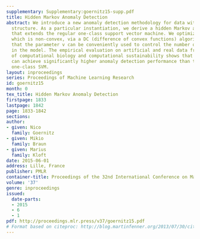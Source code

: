 ```yaml
---
supplementary: Supplementary:goernitz15-supp.pdf
title: Hidden Markov Anomaly Detection
abstract: We introduce a new anomaly detection methodology for data with latent dependency
  structure. As a particular instantiation, we derive a hidden Markov anomaly detector
  that extends the regular one-class support vector machine. We optimize the approach,
  which is non-convex, via a DC (difference of convex functions) algorithm, and show
  that the parameter v can be conveniently used to control the number of outliers
  in the model. The empirical evaluation on artificial and real data from the domains
  of computational biology and computational sustainability shows that the approach
  can achieve significantly higher anomaly detection performance than the regular
  one-class SVM.
layout: inproceedings
series: Proceedings of Machine Learning Research
id: goernitz15
month: 0
tex_title: Hidden Markov Anomaly Detection
firstpage: 1833
lastpage: 1842
page: 1833-1842
sections: 
author:
- given: Nico
  family: Goernitz
- given: Mikio
  family: Braun
- given: Marius
  family: Kloft
date: 2015-06-01
address: Lille, France
publisher: PMLR
container-title: Proceedings of the 32nd International Conference on Machine Learning
volume: '37'
genre: inproceedings
issued:
  date-parts:
  - 2015
  - 6
  - 1
pdf: http://proceedings.mlr.press/v37/goernitz15.pdf
# Format based on citeproc: http://blog.martinfenner.org/2013/07/30/citeproc-yaml-for-bibliographies/
---
```

